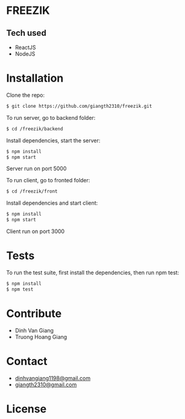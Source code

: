 # FREEZIK

## Tech used

* ReactJS
* NodeJS

# Installation
Clone the repo:
```bash
$ git clone https://github.com/giangth2310/freezik.git
```
To run server, go to backend folder:
```bash
$ cd /freezik/backend
```
Install dependencies, start the server:
```bash
$ npm install
$ npm start
```
Server run on port 5000

To run client, go to fronted folder:
```bash
$ cd /freezik/front
```
Install dependencies and start client:
```bash
$ npm install
$ npm start
```
Client run on port 3000

# Tests
To run the test suite, first install the dependencies, then run npm test:
```bash
$ npm install
$ npm test
```

# Contribute
* Dinh Van Giang
* Truong Hoang Giang

# Contact
* dinhvangiang1198@gmail.com
* giangth2310@gmail.com

# License
